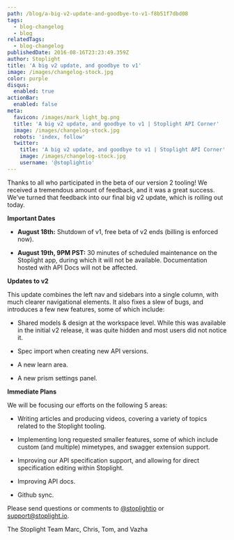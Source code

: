 ```yaml
---
path: /blog/a-big-v2-update-and-goodbye-to-v1-f8b51f7dbd08
tags:
  - blog-changelog
  - blog
relatedTags:
  - blog-changelog
publishedDate: 2016-08-16T23:23:49.359Z
author: Stoplight
title: 'A big v2 update, and goodbye to v1'
image: /images/changelog-stock.jpg
color: purple
disqus:
  enabled: true
actionBar:
  enabled: false
meta:
  favicon: /images/mark_light_bg.png
  title: 'A big v2 update, and goodbye to v1 | Stoplight API Corner'
  image: /images/changelog-stock.jpg
  robots: 'index, follow'
  twitter:
    title: 'A big v2 update, and goodbye to v1 | Stoplight API Corner'
    image: /images/changelog-stock.jpg
    username: '@stoplightio'
---
```

Thanks to all who participated in the beta of our version 2 tooling! We received a tremendous amount of feedback, and it was a great success. We’ve turned that feedback into our final big v2 update, which is rolling out today.

**Important Dates**

* **August 18th:** Shutdown of v1, free beta of v2 ends (billing is enforced now).

* **August 19th, 9PM PST:** 30 minutes of scheduled maintenance on the Stoplight app, during which it will not be available. Documentation hosted with API Docs will not be affected.

**Updates to v2**

This update combines the left nav and sidebars into a single column, with much clearer navigational elements. It also fixes a slew of bugs, and introduces a few new features, some of which include:

* Shared models & design at the workspace level. While this was available in the initial v2 release, it was quite hidden and most users did not notice it.

* Spec import when creating new API versions.

* A new learn area.

* A new prism settings panel.

**Immediate Plans**

We will be focusing our efforts on the following 5 areas:

* Writing articles and producing videos, covering a variety of topics related to the Stoplight tooling.

* Implementing long requested smaller features, some of which include custom (and multiple) mimetypes, and swagger extension support.

* Improving our API specification support, and allowing for direct specification editing within Stoplight.

* Improving API docs.

* Github sync.

Please send questions or comments to [@stoplightio](https://twitter.com/stoplightio) or support@stoplight.io.

The Stoplight Team
Marc, Chris, Tom, and Vazha

